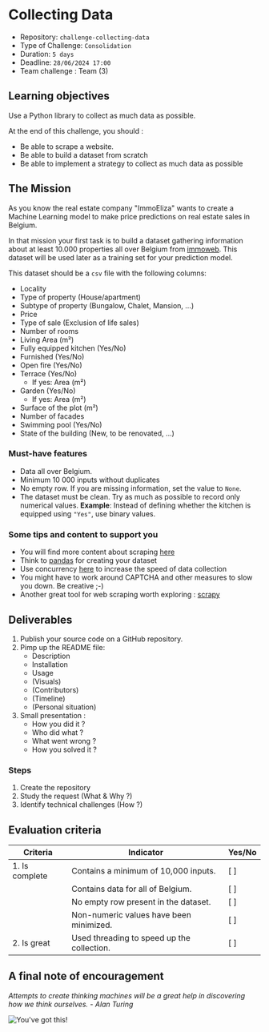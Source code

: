 # Collecting Data

- Repository: `challenge-collecting-data`
- Type of Challenge: `Consolidation`
- Duration: `5 days`
- Deadline: `28/06/2024 17:00`
- Team challenge : Team (3)

## Learning objectives

Use a Python library to collect as much data as possible.

At the end of this challenge, you should :

- Be able to scrape a website.
- Be able to build a dataset from scratch
- Be able to implement a strategy to collect as much data as possible

## The Mission

As you know the real estate company "ImmoEliza" wants to create a Machine Learning model to make price predictions on real estate sales in Belgium.

In that mission your first task is to build a dataset gathering information about at least 10.000 properties all over Belgium from [immoweb](https://www.immoweb.be/en). This dataset will be used later as a training set for your prediction model.

This dataset should be a `csv` file with the following columns:

- Locality
- Type of property (House/apartment)
- Subtype of property (Bungalow, Chalet, Mansion, ...)
- Price
- Type of sale (Exclusion of life sales)
- Number of rooms
- Living Area (m²)
- Fully equipped kitchen (Yes/No)
- Furnished (Yes/No)
- Open fire (Yes/No)
- Terrace (Yes/No)
  - If yes: Area (m²)
- Garden (Yes/No)
  - If yes: Area (m²)
- Surface of the plot (m²)
- Number of facades
- Swimming pool (Yes/No)
- State of the building (New, to be renovated, ...)

### Must-have features

- Data all over Belgium.
- Minimum 10 000 inputs without duplicates
- No empty row. If you are missing information, set the value to `None`.
- The dataset must be clean. Try as much as possible to record only numerical values.
  **Example**: Instead of defining whether the kitchen is equipped using `"Yes"`, use binary values.


### Some tips and content to support you

- You will find more content about scraping [here](../../01-TheField/02-Python/02-PythonAdvanced/05-Scraping/01-beautifulsoup-basics.ipynb)
- Think to [pandas](https://pandas.pydata.org/) for creating your dataset
- Use concurrency [here](../../01-TheField/02-Python/02-PythonAdvanced/06-Concurrency/01-concurrency.ipynb) to increase the speed of data collection
- You might have to work around CAPTCHA and other measures to slow you down. Be creative ;-)
- Another great tool for web scraping worth exploring : [scrapy](https://scrapy.org/)

## Deliverables

1. Publish your source code on a GitHub repository.
2. Pimp up the README file:
   - Description
   - Installation
   - Usage
   - (Visuals)
   - (Contributors)
   - (Timeline)
   - (Personal situation)
3. Small presentation :
   - How you did it ?
   - Who did what ?
   - What went wrong ?
   - How you solved it ?

### Steps

1. Create the repository
2. Study the request (What & Why ?)
3. Identify technical challenges (How ?)

## Evaluation criteria

| Criteria       | Indicator                                  | Yes/No |
| -------------- | ------------------------------------------ | ------ |
| 1. Is complete | Contains a minimum of 10,000 inputs.       | [ ]    |
|                | Contains data for all of Belgium.          | [ ]    |
|                | No empty row present in the dataset.       | [ ]    |
|                | Non-numeric values have been minimized.    | [ ]    |
| 2. Is great    | Used threading to speed up the collection. | [ ]    |

## A final note of encouragement

_Attempts to create thinking machines will be a great help in discovering how we think ourselves._
_- Alan Turing_

![You've got this!](https://i.giphy.com/media/JWuBH9rCO2uZuHBFpm/giphy.gif)